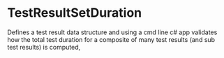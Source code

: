 # TestResultSetDuration
Defines a test result data structure and using a cmd line c# app validates how the total test duration for a composite of many test results (and sub test results) is computed,
